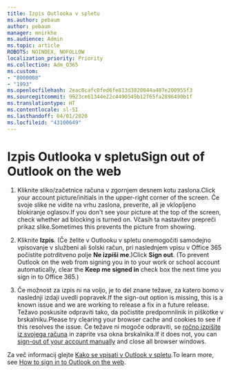 ```yaml
---
title: Izpis Outlooka v spletu
ms.author: pebaum
author: pebaum
manager: mnirkhe
ms.audience: Admin
ms.topic: article
ROBOTS: NOINDEX, NOFOLLOW
localization_priority: Priority
ms.collection: Adm_O365
ms.custom:
- "8000008"
- "1993"
ms.openlocfilehash: 2eac0cafc0fed6fe813d3820044a407e200955f3
ms.sourcegitcommit: 9923ce61344e22c4490549b12f65fa2896490b1f
ms.translationtype: HT
ms.contentlocale: sl-SI
ms.lasthandoff: 04/01/2020
ms.locfileid: "43100649"
---
```

# <a name="sign-out-of-outlook-on-the-web"></a><span data-ttu-id="979c5-102">Izpis Outlooka v spletu</span><span class="sxs-lookup"><span data-stu-id="979c5-102">Sign out of Outlook on the web</span></span>

1. <span data-ttu-id="979c5-103">Kliknite sliko/začetnice računa v zgornjem desnem kotu zaslona.</span><span class="sxs-lookup"><span data-stu-id="979c5-103">Click your account picture/initials in the upper-right corner of the screen.</span></span> <span data-ttu-id="979c5-104">Če svoje slike ne vidite na vrhu zaslona, preverite, ali je vklopljeno blokiranje oglasov.</span><span class="sxs-lookup"><span data-stu-id="979c5-104">If you don't see your picture at the top of the screen, check whether ad blocking is turned on.</span></span> <span data-ttu-id="979c5-105">Včasih ta nastavitev prepreči prikaz slike.</span><span class="sxs-lookup"><span data-stu-id="979c5-105">Sometimes this prevents the picture from showing.</span></span>

2. <span data-ttu-id="979c5-106">Kliknite **Izpis**. (Če želite v Outlooku v spletu onemogočiti samodejno vpisovanje v službeni ali šolski račun, pri naslednjem vpisu v Office 365 počistite potrditveno polje **Ne izpiši me**.)</span><span class="sxs-lookup"><span data-stu-id="979c5-106">Click **Sign out**. (To prevent Outlook on the web from signing you in to your work or school account automatically, clear the **Keep me signed in** check box the next time you sign in to Office 365.)</span></span>

3. <span data-ttu-id="979c5-107">Če možnost za izpis ni na voljo, je to del znane težave, za katero bomo v naslednji izdaji uvedli popravek.</span><span class="sxs-lookup"><span data-stu-id="979c5-107">If the sign-out option is missing, this is a known issue and we are working to release a fix in a future release.</span></span>  <span data-ttu-id="979c5-108">Težavo poskusite odpraviti tako, da počistite predpomnilnik in piškotke v brskalniku.</span><span class="sxs-lookup"><span data-stu-id="979c5-108">Please try clearing your browser cache and cookies to see if this resolves the issue.</span></span>  <span data-ttu-id="979c5-109">Če težave ni mogoče odpraviti, se [ročno izpišite iz svojega računa](https://login.live.com/logout.srf) in zaprite vsa okna brskalnika.</span><span class="sxs-lookup"><span data-stu-id="979c5-109">If it does not, you can [sign-out of your account manually](https://login.live.com/logout.srf) and close all browser windows.</span></span>

<span data-ttu-id="979c5-110">Za več informacij glejte [Kako se vpisati v Outlook v spletu](https://support.office.com/article/how-to-sign-in-to-outlook-on-the-web-763fab4d-0138-4814-b450-37fc286bcb79).</span><span class="sxs-lookup"><span data-stu-id="979c5-110">To learn more, see [How to sign in to Outlook on the web](https://support.office.com/article/how-to-sign-in-to-outlook-on-the-web-763fab4d-0138-4814-b450-37fc286bcb79).</span></span>
